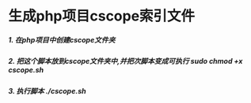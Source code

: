 # 生成php项目cscope索引文件
##### 1. 在php项目中创建cscope文件夹
##### 2. 把这个脚本放到cscope文件夹中,并把次脚本变成可执行 sudo chmod +x cscope.sh
##### 3. 执行脚本 ./cscope.sh

